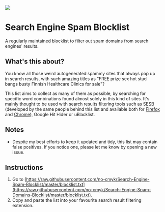 <img src="https://img.shields.io/badge/Busted%20domains-240052-green">

# Search Engine Spam Blocklist
A regularly maintained blocklist to filter out spam domains from search engines' results.


## What's this about?
You know all those weird autogenerated spammy sites that always pop up in search results, with such amazing titles as "FREE prize sex hot stud bangs busty Finnish Healthcare Clinics for sale"?

This list aims to collect as many of them as possible, by searching for specific word combinations found almost solely in this kind of sites.
It's mainly thought to be used with search results filtering tools such as SESB (developed by the same people behind this list and available both for [Firefox](https://addons.mozilla.org/en-US/firefox/addon/search-engine-spam-blocker) and [Chrome](https://chrome.google.com/webstore/detail/search-engine-spam-blocke/pojgplmnjjdmmgbabnmjikahgebkogfm)), Google Hit Hider or uBlacklist.

## Notes
- Despite my best efforts to keep it updated and tidy, this list may contain false positives. If you notice one, please let me know by opening a new issue.

## Instructions
1. Go to [https://raw.githubusercontent.com/no-cmyk/Search-Engine-Spam-Blocklist/master/blocklist.txt](https://raw.githubusercontent.com/no-cmyk/Search-Engine-Spam-Domains-Blocklist/master/blocklist.txt).
2. Copy and paste the list into your favourite search result filtering extension.

